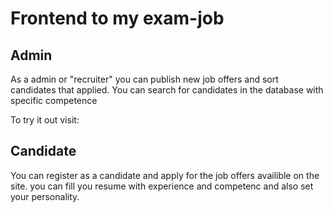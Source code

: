 # Frontend to my exam-job

## Admin

As a admin or "recruiter" you can publish new job offers and sort candidates that applied.
You can search for candidates in the database with specific competence

To try it out visit: 

## Candidate

You can register as a candidate and apply for the job offers availible on the site.
you can fill you resume with experience and competenc and also set your personality.
